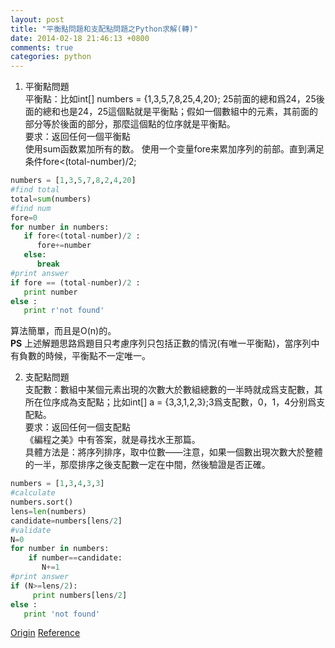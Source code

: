```yaml
---
layout: post
title: "平衡點問題和支配點問題之Python求解(轉)"
date: 2014-02-18 21:46:13 +0800
comments: true
categories: python
---
```


1. 平衡點問題  
平衡點：比如int[] numbers = {1,3,5,7,8,25,4,20}; 25前面的總和爲24，25後面的總和也是24，25這個點就是平衡點；假如一個數組中的元素，其前面的部分等於後面的部分，那麼這個點的位序就是平衡點。   
要求：返回任何一個平衡點  
使用sum函数累加所有的数。
使用一个变量fore来累加序列的前部。直到满足条件fore<(total-number)/2;
``` python  
numbers = [1,3,5,7,8,2,4,20]  
#find total  
total=sum(numbers)  
#find num  
fore=0  
for number in numbers:  
   if fore<(total-number)/2 :  
      fore+=number  
   else:  
      break  
#print answer  
if fore == (total-number)/2 :  
   print number  
else :  
   print r'not found'  
```  
算法簡單，而且是O(n)的。  
**PS** 上述解題思路爲題目只考慮序列只包括正數的情況(有唯一平衡點)，當序列中有負數的時候，平衡點不一定唯一。<!--more-->  
  
2. 支配點問題  
支配數：數組中某個元素出現的次數大於數組總數的一半時就成爲支配數，其所在位序成為支配點；比如int[] a = {3,3,1,2,3};3爲支配數，0，1，4分别爲支配點。  
要求：返回任何一個支配點  
《編程之美》中有答案，就是尋找水王那篇。  
具體方法是：將序列排序，取中位數——注意，如果一個數出現次數大於整體的一半，那麼排序之後支配數一定在中間，然後驗證是否正確。  
``` python  
numbers = [1,3,4,3,3]  
#calculate  
numbers.sort()  
lens=len(numbers)  
candidate=numbers[lens/2]  
#validate  
N=0  
for number in numbers:  
    if number==candidate:  
       N+=1  
#print answer  
if (N>=lens/2):  
     print numbers[lens/2]  
else :  
   print 'not found'  
```  
[Origin](http://hi.baidu.com/ruclin/item/f2706f26b1d2db140975086b)
[Reference](http://www.iteye.com/topic/600079)